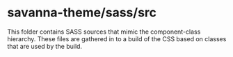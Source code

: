 # savanna-theme/sass/src

This folder contains SASS sources that mimic the component-class hierarchy. These files
are gathered in to a build of the CSS based on classes that are used by the build.
